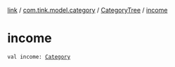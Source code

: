 [link](../../index.md) / [com.tink.model.category](../index.md) / [CategoryTree](index.md) / [income](./income.md)

# income

`val income: `[`Category`](../-category/index.md)
